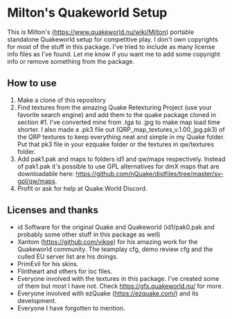 # Milton's Quakeworld Setup

This is Milton's (https://www.quakeworld.nu/wiki/Milton) portable standalone Quakeworld setup for competitive play. I don't own copyrights for most of the stuff in this package. I've tried to include as many license info files as I've found. Let me know if you want me to add some copyright info or remove something from the package.

## How to use
1. Make a clone of this repository
2. Find textures from the amazing Quake Retexturing Project (use your favorite search engine) and add them to the quake package cloned in section #1. I've converted mine from .tga to .jpg to make map load time shorter. I also made a .pk3 file out (QRP_map_textures_v.1.00_jpg.pk3) of the QRP textures to keep everything neat and simple in my Quake folder. Put that pk3 file in your ezquake folder or the textures in qw/textures folder.
3. Add pak1.pak and maps to folders id1 and qw/maps respectively. Instead of pak1.pak it's possible to use GPL alternatives for dmX maps that are downloadable here: https://github.com/nQuake/distfiles/tree/master/sv-gpl/qw/maps.
4. Profit or ask for help at Quake.World Discord.

## Licenses and thanks
- id Software for the original Quake and Quakeworld (id1/pak0.pak and probably some other stuff in this package as well)
- Xantom (https://github.com/vikpe) for his amazing work for the Quakeworld community. The teamplay cfg, demo review cfg and the culled EU server list are his doings.
- PrimEvil for his skins.
- Flintheart and others for loc files.
- Everyone involved with the textures in this package. I've created some of them but most I have not. Check https://gfx.quakeworld.nu/ for more.
- Everyone involved with ezQuake (https://ezquake.com/) and its development.
- Everyone I have forgotten to mention.